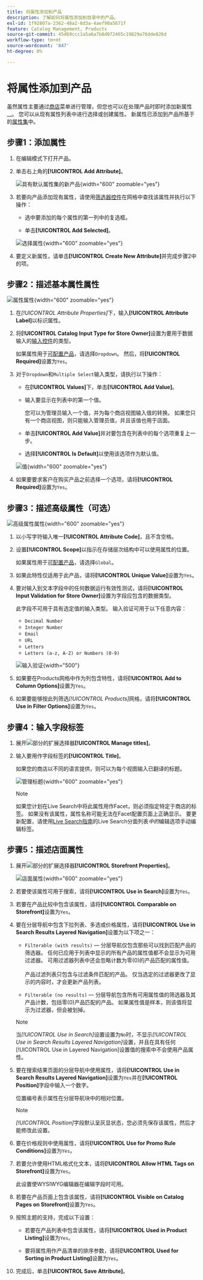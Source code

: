 ```yaml
---
title: 将属性添加到产品
description: 了解如何将属性添加到目录中的产品。
exl-id: 1f92807a-2362-48a2-8d3a-4aef90a5671f
feature: Catalog Management, Products
source-git-commit: 45d69ccc1a5a6a7b8d072465c19829a76dde826d
workflow-type: tm+mt
source-wordcount: '847'
ht-degree: 0%

---
```


# 将属性添加到产品

虽然属性主要通过[商店](../stores-purchase/stores-menu.md)菜单进行管理，但您也可以在处理产品时即时添加新属性&#x200B;__。 您可以从现有属性列表中进行选择或创建属性。 新属性已添加到产品所基于的[属性集](../catalog/attribute-sets.md)中。

## 步骤1：添加属性

1. 在编辑模式下打开产品。

1. 单击右上角的&#x200B;**[!UICONTROL Add Attribute]**。

   ![具有默认属性集的新产品](./assets/product-attribute-add.png){width="600" zoomable="yes"}

1. 若要向产品添加现有属性，请使用[筛选器控件](../getting-started/admin-grid-controls.md)在网格中查找该属性并执行以下操作：

   - 选中要添加的每个属性的第一列中的复选框。

   - 单击&#x200B;**[!UICONTROL Add Selected]**。

   ![选择属性](./assets/product-attribute-add-select.png){width="600" zoomable="yes"}

1. 要定义新属性，请单击&#x200B;**[!UICONTROL Create New Attribute]**&#x200B;并完成步骤2中的项。

## 步骤2：描述基本属性属性

![属性属性](./assets/product-attribute-add-new.png){width="600" zoomable="yes"}

1. 在&#x200B;_[!UICONTROL Attribute Properties]_&#x200B;下，输入&#x200B;**[!UICONTROL Attribute Label]**&#x200B;以标识属性。

1. 将&#x200B;**[!UICONTROL Catalog Input Type for Store Owner]**&#x200B;设置为要用于数据输入的[输入控件](attributes-input-types.md)的类型。

   如果属性用于[可配置产品](product-create-configurable.md)，请选择`Dropdown`。 然后，将&#x200B;**[!UICONTROL Required]**&#x200B;设置为`Yes`。

1. 对于`Dropdown`和`Multiple Select`输入类型，请执行以下操作：

   - 在&#x200B;**[!UICONTROL Values]**&#x200B;下，单击&#x200B;**[!UICONTROL Add Value]**。

   - 输入要显示在列表中的第一个值。

     您可以为管理员输入一个值，并为每个商店视图输入值的转换。 如果您只有一个商店视图，则只能输入管理员值，并且该值也用于店面。

   - 单击&#x200B;**[!UICONTROL Add Value]**&#x200B;并对要包含在列表中的每个选项重复上一步。

   - 选择&#x200B;**[!UICONTROL Is Default]**&#x200B;以使用该选项作为默认值。

   ![值](./assets/product-attribute-add-values-colors.png){width="600" zoomable="yes"}

1. 如果要要求客户在购买产品之前选择一个选项，请将&#x200B;**[!UICONTROL Required]**&#x200B;设置为`Yes`。

## 步骤3：描述高级属性（可选）

![高级属性属性](./assets/product-attribute-advanced-attribute-properties.png){width="600" zoomable="yes"}

1. 以小写字符输入唯一&#x200B;**[!UICONTROL Attribute Code]**，且不含空格。

1. 设置&#x200B;**[!UICONTROL Scope]**&#x200B;以指示在存储层次结构中可以使用属性的位置。

   如果属性用于[可配置产品](product-create-configurable.md)，请选择`Global`。

1. 如果此特性仅适用于此产品，请将&#x200B;**[!UICONTROL Unique Value]**&#x200B;设置为`Yes`。

1. 要对输入到文本字段中的任何数据运行有效性测试，请将&#x200B;**[!UICONTROL Input Validation for Store Owner]**&#x200B;设置为字段应包含的数据类型。

   此字段不可用于具有选定值的输入类型。 输入验证可用于以下任意内容：

   - `Decimal Number`
   - `Integer Number`
   - `Email`
   - `URL`
   - `Letters`
   - `Letters (a-z, A-Z) or Numbers (0-9)`

   ![输入验证](./assets/product-attribute-input-validation.png){width="500"}

1. 如果要在Products网格中作为列包含特性，请将&#x200B;**[!UICONTROL Add to Column Options]**&#x200B;设置为`Yes`。

1. 如果要能够按此列筛选&#x200B;_[!UICONTROL Products]_&#x200B;网格，请将&#x200B;**[!UICONTROL Use in Filter Options]**&#x200B;设置为`Yes`。

## 步骤4：输入字段标签

1. 展开![部分的](../assets/icon-display-expand.png)扩展选择器&#x200B;**[!UICONTROL Manage titles]**。

1. 输入要用作字段标签的&#x200B;**[!UICONTROL Title]**。

   如果您的商店以不同的语言提供，则可以为每个视图输入已翻译的标题。

   ![管理标题](./assets/product-attribute-add-manage-titles.png){width="600" zoomable="yes"}

   >[!NOTE]
   >
   > 如果您计划在Live Search中将此属性用作Facet，则必须指定特定于商店的标签。 如果没有该属性，属性名称可能无法在Facet配置页面上正确显示。 要更新配置，请使用[Live Search指南](https://experienceleague.adobe.com/en/docs/commerce/live-search/live-search-admin/facets/facets-add#step-2-edit-facet-properties-optional)的Live Search分面列表&#x200B;_中的_&#x200B;编辑选项手动编辑标签。

## 步骤5：描述店面属性

1. 展开![部分的](../assets/icon-display-expand.png)扩展选择器&#x200B;**[!UICONTROL Storefront Properties]**。

   ![店面属性](./assets/product-attribute-add-storefront-properties.png){width="600" zoomable="yes"}

1. 若要使该属性可用于搜索，请将&#x200B;**[!UICONTROL Use in Search]**&#x200B;设置为`Yes`。

1. 若要在产品比较中包含该属性，请将&#x200B;**[!UICONTROL Comparable on Storefront]**&#x200B;设置为`Yes`。

1. 要在分层导航中包含下拉列表、多选或价格属性，请将&#x200B;**[!UICONTROL Use in Search Results Layered Navigation]**&#x200B;设置为以下项之一：

   - `Filterable (with results)` — 分层导航仅包含那些可以找到匹配产品的筛选器。 任何已应用于列表中显示的所有产品的属性值都不会显示为可用过滤器。 可用过滤器列表中还会忽略计数为零(0)的产品匹配的属性值。<br/><br/>产品过滤列表只包含与过滤条件匹配的产品。 仅当选定的过滤器更改了显示的内容时，才会更新产品列表。

   - `Filterable (no results)` — 分层导航包含所有可用属性值的筛选器及其产品计数，包括零(0)产品匹配的产品。 如果属性值是样本，则该值将显示为过滤器，但会被划掉。

   >[!NOTE]
   >
   >当&#x200B;_[!UICONTROL Use in Search]_&#x200B;设置设置为`No`时，不显示&#x200B;_[!UICONTROL Use in Search Results Layered Navigation]_&#x200B;设置，并且在具有任何[!UICONTROL Use in Layered Navigation]设置值的搜索中不会使用产品属性。

1. 要在搜索结果页面的分层导航中使用属性，请将&#x200B;**[!UICONTROL Use in Search Results Layered Navigation]**&#x200B;设置为`Yes`并在&#x200B;**[!UICONTROL Position]**&#x200B;字段中输入一个数字。

   位置编号表示属性在分层导航块中的相对位置。

   >[!NOTE]
   >
   >_[!UICONTROL Position]_&#x200B;字段默认呈灰显状态，您必须先保存该属性，然后才能修改此设置。

1. 要在价格规则中使用属性，请将&#x200B;**[!UICONTROL Use for Promo Rule Conditions]**&#x200B;设置为`Yes`。

1. 若要允许使用HTML格式化文本，请将&#x200B;**[!UICONTROL Allow HTML Tags on Storefront]**&#x200B;设置为`Yes`。

   此设置使WYSIWYG编辑器在编辑字段时可用。

1. 若要在产品页面上包含该属性，请将&#x200B;**[!UICONTROL Visible on Catalog Pages on Storefront]**&#x200B;设置为`Yes`。

1. 按照主题的支持，完成以下设置：

   - 若要在产品列表中包含该属性，请将&#x200B;**[!UICONTROL Used in Product Listing]**&#x200B;设置为`Yes`。

   - 要将属性用作产品清单的排序参数，请将&#x200B;**[!UICONTROL Used for Sorting in Product Listing]**&#x200B;设置为`Yes`。

1. 完成后，单击&#x200B;**[!UICONTROL Save Attribute]**。
